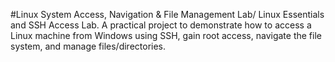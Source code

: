 #Linux System Access, Navigation & File Management Lab/ Linux Essentials and SSH Access Lab.
A practical project to demonstrate how to access a Linux machine from Windows using SSH, gain root access, navigate the file system, and manage files/directories.
